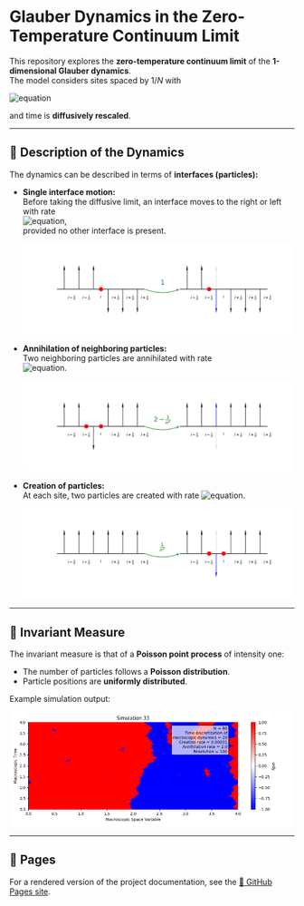 # Glauber Dynamics in the Zero-Temperature Continuum Limit

This repository explores the **zero-temperature continuum limit** of the **1-dimensional Glauber dynamics**.  
The model considers sites spaced by  $1/N$ with

![equation](https://latex.codecogs.com/svg.latex?\dpi{150}\color{white}N%20=%20\frac{e^{2\beta}}{1%20-%20e^{-\beta}},) 

and time is **diffusively rescaled**.

---

## 🔹 Description of the Dynamics

The dynamics can be described in terms of **interfaces (particles):**

- **Single interface motion:**  
  Before taking the diffusive limit, an interface moves to the right or left with rate  
  ![equation](https://latex.codecogs.com/svg.latex?\dpi{150}\color{white}\large%201),  
  provided no other interface is present.

  ![diffusion image](docs/images/diffusion.png)

- **Annihilation of neighboring particles:**  
  Two neighboring particles are annihilated with rate  
  ![equation](https://latex.codecogs.com/svg.latex?\dpi{150}\color{white}\large%202%20-%20\frac{1}{N^a}).

  ![annihilation image](docs/images/annihilation.png)

- **Creation of particles:**  
  At each site, two particles are created with rate 
  ![equation](https://latex.codecogs.com/svg.latex?\dpi{150}\color{white}\large%20\frac{1}{N^a}).

  ![creation image](docs/images/creation.png)

---

## 🔹 Invariant Measure

The invariant measure is that of a **Poisson point process** of intensity one:

- The number of particles follows a **Poisson distribution**.  
- Particle positions are **uniformly distributed**.

Example simulation output:

![simulation image](docs/images/simulation_32.png)

---

## 🔹 Pages

For a rendered version of the project documentation, see the [📄 GitHub Pages site]([./pages/index.md](https://alessandrogubbiotti.github.io/Glauber/)).

